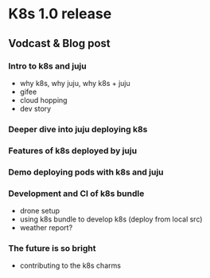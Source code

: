 # K8s 1.0 release

## Vodcast & Blog post

### Intro to k8s and juju

- why k8s, why juju, why k8s + juju
 - gifee
 - cloud hopping
 - dev story
 
### Deeper dive into juju deploying k8s

### Features of k8s deployed by juju

### Demo deploying pods with k8s and juju

### Development and CI of k8s bundle 

- drone setup
- using k8s bundle to develop k8s (deploy from local src)
- weather report?

### The future is so bright

- contributing to the k8s charms
